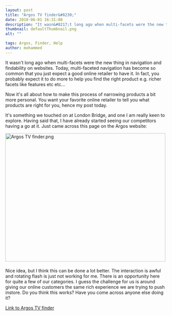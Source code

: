 ```yaml
---
layout: post
title: "Argos TV finder&#8230;"
date: 2010-06-01 16:31:08
description: "It wasn&#8217;t long ago when multi-facets were the new thing in navigation and findability on websites. Today, multi-faceted navigation has become so common that you just expect a good online retailer to have it. In fact, you probably expect it&#8230;"
thumbnail: defaultThumbnail.png
alt: ""

tags: Argos, Finder, Help
author: mohammed
---
```


<p>It wasn't long ago when multi-facets were the new thing in navigation and findability on websites. Today, multi-faceted navigation has become so common that you just expect a good online retailer to have it. In fact, you probably expect it to do more to help you find the right product e.g. richer facets like features etc etc... </p>

<p>Now it's all about how to make this process of narrowing products a bit more personal. You want your favorite online retailer to tell you what products are right for you, hence my post today. </p>

<p>It's something we touched on at London Bridge, and one I am really keen to explore. Having said that, I have already started seeing our competitors having a go at it. Just came across this page on the Argos website:</p>

<p><a href="http://donkeyontheedge.com/Argos%20TV%20finder.png"><img style="margin: 0px 20px 20px 0px; float: left;" class="mt-image-left" alt="Argos TV finder.png" src="http://donkeyontheedge.com/assets_c/2010/06/Argos%20TV%20finder-thumb-890x778-55.png" height="400" width="500" /></a></p>

<p>Nice idea, but I think this can be done a lot better. The interaction is awful and rotating flash is just not working for me. There is an opportunity here for quite a few of our categories. I guess the challenge for us is around giving our online customers the same rich experience we are trying to push instore. Do you think this works? Have you come across anyone else doing it? </p>

<p><a href="http://flv.isitetv.com/Argos/platform4/html/argostvfinder.html">Link to Argos TV finder</a></p>
